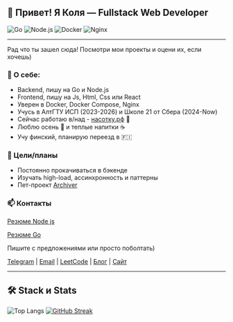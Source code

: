 ## 👋 Привет! Я Коля — Fullstack Web Developer
![Go](https://img.shields.io/badge/Go-00ADD8?style=flat-square&logo=go&logoColor=white)
![Node.js](https://img.shields.io/badge/Node.js-339933?style=flat-square&logo=node.js&logoColor=white)
![Docker](https://img.shields.io/badge/Docker-2496ED?style=flat-square&logo=docker&logoColor=white)
![Nginx](https://img.shields.io/badge/Nginx-009639?style=flat-square&logo=nginx&logoColor=white)

---

Рад что ты зашел сюда! Посмотри мои проекты и оцени их, если хочешь)

### 🧑 О себе:

- Backend, пишу на Go и Node.js
- Frontend, пишу на Js, Html, Css или React  
- Уверен в Docker, Docker Compose, Nginx
- Учусь в АлтГТУ ИСП (2023-2026) и Школе 21 от Сбера (2024-Now)  
- Сейчас работаю в/над - [насотку.рф](https://насотку.рф) 🔭
- Люблю осень 🍂 и теплые напитки ☕  
- Учу финский, планирую переезд в 🇫🇮

### 🎯 Цели/планы
- Постоянно прокачиваться в бэкенде
- Изучать high-load, ассинхронность и паттерны
- Пет-проект [Archiver](https://github.com/Nikolay-Yakunin/2025-08-06)
### 📫 Контакты

[Резюме Node js](https://github.com/Nikolay-Yakunin/Nikolay-Yakunin/blob/main/%D0%9D%D0%B8%D0%BA%D0%BE%D0%BB%D0%B0%D0%B9%20%D0%AF%D0%BA%D1%83%D0%BD%D0%B8%D0%BD-node_js.pdf)

[Резюме Go](https://github.com/Nikolay-Yakunin/Nikolay-Yakunin/blob/main/%D0%9D%D0%B8%D0%BA%D0%BE%D0%BB%D0%B0%D0%B9%20%D0%AF%D0%BA%D1%83%D0%BD%D0%B8%D0%BD-golang.pdf)

Пишите с предложениями или просто поболтать)

[Telegram](https://t.me/Nicolay_Yakunin) | [Email](mailto:akuninn52@gmail.com) | [LeetCode](https://leetcode.com/u/k72mGhNnfs/) | [Блог](https://t.me/+tUCmnS5UtvQwMzky) | [Сайт](https://Nikolay-Yakunin.github.io/mysite/)

---
## 🛠️ Stack и Stats
![Top Langs](https://github-readme-stats.vercel.app/api/top-langs/?username=Nikolay-Yakunin&layout=compact)
[![GitHub Streak](https://streak-stats.demolab.com?user=Nikolay-Yakunin&hide_border=true&border_radius=10&locale=ru&short_numbers=true&mode=weekly&card_width=400&card_height=90)](https://git.io/streak-stats)

